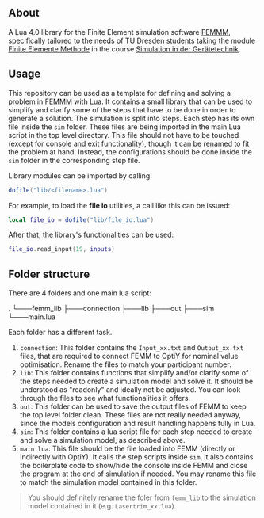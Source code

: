 ## About

A Lua 4.0 library for the Finite Element simulation software [FEMMM](https://www.femm.info/wiki/HomePage),
specifically tailored to the needs of TU Dresden students taking the module
[Finite Elemente Methode](https://www.ifte.de/lehre/fem/index.html) in
the course [Simulation in der Gerätetechnik](<https://www.ifte.de/lehre/ET-12_05_07_(Lienig).pdf>).

## Usage

This repository can be used as a template for defining and solving a problem in [FEMMM](https://www.femm.info/wiki/HomePage)
with Lua. It contains a small library that can be used to simplify and clarify some
of the steps that have to be done in order to generate a solution. The simulation is split into steps. Each step
has its own file inside the `sim` folder. These files are being imported in the main Lua script in the top level directory. This
file should not have to be touched (except for console and exit functionality), though it can be renamed to fit the problem at hand.
Instead, the configurations should be done inside the `sim` folder in the corresponding step file.

Library modules can be imported by calling:

```lua
dofile("lib/<filename>.lua")
```

For example, to load the **file io** utilities, a call like this can be issued:

```lua
local file_io = dofile("lib/file_io.lua")
```

After that, the library's functionalities can be used:

```lua
file_io.read_input(19, inputs)
```

## Folder structure

There are 4 folders and one main lua script:

.
└───femm_lib
    ├───connection
    ├───lib
    ├───out
    ├───sim
    └───main.lua

Each folder has a different task.

1. `connection`: This folder contains the `Input_xx.txt` and `Output_xx.txt` files, that are required to connect
FEMM to OptiY for nominal value optimisation. Rename the files to match your participant number.
2. `lib`: This folder contains functions that simplify and/or clarify some of the steps needed to create a simulation model and
solve it. It should be understood as "readonly" and ideally not be adjusted. You can look through the files to see what functionalities
it offers.
3. `out`: This folder can be used to save the output files of FEMM to keep the top level folder clean. These files are not really
needed anyway, since the models configuration and result handling happens fully in Lua.
4. `sim`: This folder contains a lua script file for each step needed to create and solve a simulation model, as described above.
5. `main.lua`: This file should be the file loaded into FEMM (directly or indirectly with OptiY). It calls the step scripts inside `sim`,
it also contains the boilerplate code to show/hide the console inside FEMM and close the program at the end of simulation if needed. You
may rename this file to match the simulation model contained in this folder.

> You should definitely rename the foler from `femm_lib` to the simulation model contained in it (e.g. `Lasertrim_xx.lua`).
